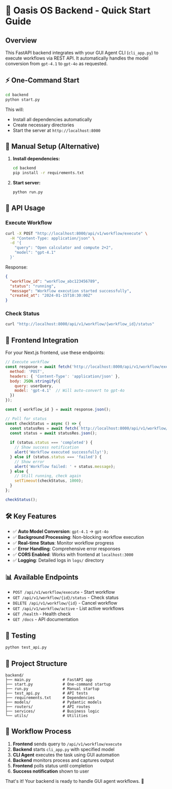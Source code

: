 # 🚀 Oasis OS Backend - Quick Start Guide

## Overview

This FastAPI backend integrates with your GUI Agent CLI (`cli_app.py`) to execute workflows via REST API. It automatically handles the model conversion from `gpt-4.1` to `gpt-4o` as requested.

## ⚡ One-Command Start

```bash
cd backend
python start.py
```

This will:
- Install all dependencies automatically
- Create necessary directories
- Start the server at `http://localhost:8000`

## 🔧 Manual Setup (Alternative)

1. **Install dependencies:**
   ```bash
   cd backend
   pip install -r requirements.txt
   ```

2. **Start server:**
   ```bash
   python run.py
   ```

## 📡 API Usage

### Execute Workflow
```bash
curl -X POST "http://localhost:8000/api/v1/workflow/execute" \
  -H "Content-Type: application/json" \
  -d '{
    "query": "Open calculator and compute 2+2", 
    "model": "gpt-4.1"
  }'
```

Response:
```json
{
  "workflow_id": "workflow_abc123456789",
  "status": "running",
  "message": "Workflow execution started successfully",
  "created_at": "2024-01-15T10:30:00Z"
}
```

### Check Status
```bash
curl "http://localhost:8000/api/v1/workflow/{workflow_id}/status"
```

## 🎯 Frontend Integration

For your Next.js frontend, use these endpoints:

```javascript
// Execute workflow
const response = await fetch('http://localhost:8000/api/v1/workflow/execute', {
  method: 'POST',
  headers: { 'Content-Type': 'application/json' },
  body: JSON.stringify({
    query: userQuery,
    model: 'gpt-4.1'  // Will auto-convert to gpt-4o
  })
});

const { workflow_id } = await response.json();

// Poll for status
const checkStatus = async () => {
  const statusRes = await fetch(`http://localhost:8000/api/v1/workflow/${workflow_id}/status`);
  const status = await statusRes.json();
  
  if (status.status === 'completed') {
    // Show success notification
    alert('Workflow executed successfully!');
  } else if (status.status === 'failed') {
    // Show error
    alert('Workflow failed: ' + status.message);
  } else {
    // Still running, check again
    setTimeout(checkStatus, 1000);
  }
};

checkStatus();
```

## 🛠 Key Features

- ✅ **Auto Model Conversion**: `gpt-4.1` → `gpt-4o`
- ✅ **Background Processing**: Non-blocking workflow execution
- ✅ **Real-time Status**: Monitor workflow progress
- ✅ **Error Handling**: Comprehensive error responses
- ✅ **CORS Enabled**: Works with frontend at `localhost:3000`
- ✅ **Logging**: Detailed logs in `logs/` directory

## 📊 Available Endpoints

- `POST /api/v1/workflow/execute` - Start workflow
- `GET /api/v1/workflow/{id}/status` - Check status  
- `DELETE /api/v1/workflow/{id}` - Cancel workflow
- `GET /api/v1/workflow/active` - List active workflows
- `GET /health` - Health check
- `GET /docs` - API documentation

## 🧪 Testing

```bash
python test_api.py
```

## 📁 Project Structure

```
backend/
├── main.py              # FastAPI app
├── start.py             # One-command startup
├── run.py               # Manual startup
├── test_api.py          # API tests
├── requirements.txt     # Dependencies
├── models/              # Pydantic models
├── routers/             # API routes
├── services/            # Business logic
└── utils/               # Utilities
```

## 🔄 Workflow Process

1. **Frontend** sends query to `/api/v1/workflow/execute`
2. **Backend** starts `cli_app.py` with specified model
3. **CLI Agent** executes the task using GUI automation
4. **Backend** monitors process and captures output
5. **Frontend** polls status until completion
6. **Success notification** shown to user

That's it! Your backend is ready to handle GUI agent workflows. 🎉 